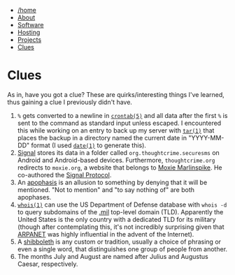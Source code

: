 <div>
<nav class="navbar">
<ul>
  <li><a href="/index.html">/home</a></li>
  <li><a href="/pages/about-me.html">About</a></li>
  <li><a href="/pages/software.html">Software</a></li>
  <li><a href="/pages/selfhosting.html">Hosting</a></li>
  <li><a href="/pages/projects.html">Projects</a></li>
  <li><a class="active" href="/pages/clues.html">Clues</a></li>
</ul>
</nav>
</div>

# Clues

As in, have you got a clue? These are quirks/interesting things I've
learned, thus gaining a clue I previously didn't have.

1. `%` gets converted to a newline in
  [`crontab(5)`](https://man.openbsd.org/crontab.5) and all data after
  the first `%` is sent to the command as standard input unless
  escaped. I encountered this while working on an entry to back up my
  server with [`tar(1)`](https://man.openbsd.org/tar) that places the
  backup in a directory named the current date in "YYYY-MM-DD" format (I
  used [`date(1)`](https://man.openbsd.org/date) to generate this).
2. [Signal](https://www.signal.org/) stores its data in a folder called
   `org.thoughtcrime.securesms` on Android and Android-based
   devices. Furthermore, `thoughtcrime.org` redirects to `moxie.org`,
   a website that belongs to [Moxie
   Marlinspike](https://en.wikipedia.org/wiki/Moxie_Marlinspike). He
   co-authored the [Signal
   Protocol](https://en.wikipedia.org/wiki/Signal_Protocol).
3. An [apophasis](https://en.wiktionary.org/wiki/apophasis) is an
   allusion to something by denying that it will be mentioned. "Not to
   mention" and "to say nothing of" are both apophases.
4. [`whois(1)`](https://man.openbsd.org/whois) can use the US Department
   of Defense database with `whois -d` to query subdomains of the
   [.mil](https://www.iana.org/domains/root/db/mil.html) top-level
   domain (TLD). Apparently the United States is the only country with
   a dedicated TLD for its military (though after contemplating this,
   it's not incredibly surprising given that
   [ARPANET](https://www.darpa.mil/about-us/timeline/arpanet) was highly
   influential in the advent of the Internet).
5. A [shibboleth](https://en.wikipedia.org/wiki/Shibboleth) is any
   custom or tradition, usually a choice of phrasing or even a single
   word, that distinguishes one group of people from another.
6. The months July and August are named after Julius and Augustus
   Caesar, respectively.
